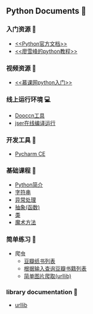 ## Python Documents :snake:

### 入门资源 :book:
* <a href="https://docs.python.org/3/tutorial/index.html" target="_blank"><<Python官方文档>></a>
* <a href="https://www.liaoxuefeng.com/wiki/0014316089557264a6b348958f449949df42a6d3a2e542c000" target="_blank"><<廖雪峰的python教程>></a>

### 视频资源 :movie_camera:
* <a href="https://www.imooc.com/learn/177" target="_blank"><<慕课网python入门>></a>

### 线上运行环境 :computer:
* <a href="http://www.dooccn.com/python/" target="_blank">Dooccn工具</a>
* <a href="http://run.jser.com/python.html" target="_blank">jser在线编译运行</a>

### 开发工具 :movie_camera:
* [Pycharm CE](./dev-tools/pycharm.md)

### 基础课程 :sheep:
* [Python简介](./basic/Introduction.md)
* [字符串](./basic/String.md)
* [异常处理](./basic/Exception-handling.md)
* [抽象(函数)](./basic/Function.md)
* [类](./basic/Class.md)
* [魔术方法](./basic/Magic-method.md)

### 简单练习 :hammer:
* 爬虫
  * [豆瓣纸书列表](https://github.com/suvllian/learning/tree/master/Python/simple-spider)
  * [根据输入查询豆瓣书籍列表](https://github.com/suvllian/learning/tree/master/Python/douban-book-spider)
  * [简单图片爬取(urllib)](https://github.com/suvllian/learning/tree/master/Python/simple-download-images)

### library documentation :art:
* [urllib](https://docs.python.org/3/library/urllib.html)

